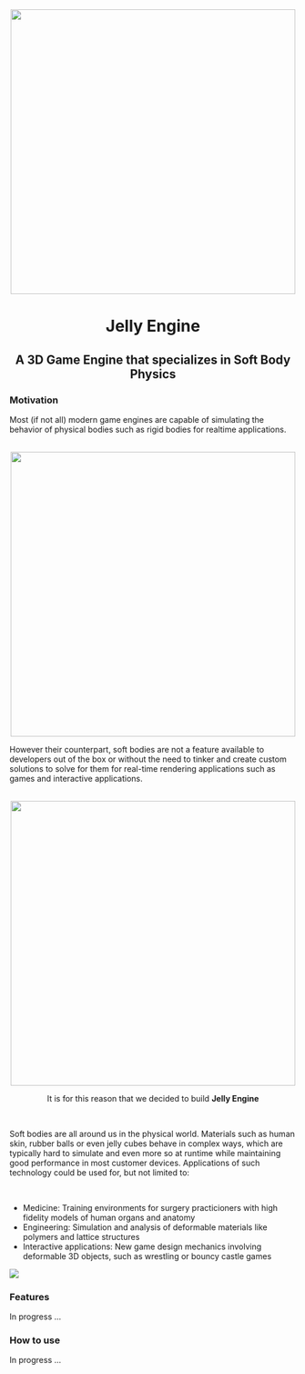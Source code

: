 <div align = "center">
  <img src = https://github.com/Rafapp/jellyengine/assets/38381290/867c69fa-b9d9-4d55-a9fa-65df89ec093e width = "500px" align = "center">
  <h1>Jelly Engine</h1>
  <h2>A 3D Game Engine that specializes in Soft Body Physics</h2>
</div>
<h3>Motivation</h3>
<p>Most (if not all) modern game engines are capable of simulating the behavior of physical bodies such as rigid bodies for realtime applications.</p>
<br>
  <div align = "center">
    <img src = https://media.giphy.com/media/J5XaDN7mg3lHLoUJbu/giphy.gif?cid=ecf05e47wjl82fppofuwugevgps9nhf4mlnhov0t7uk6kydd&ep=v1_gifs_search&rid=giphy.gif&ct=g width = "500px" align = "center">
  </div>
<p>However their counterpart, soft bodies are not a feature available to developers out of the box or without the need to tinker and create custom solutions to solve for them for real-time rendering applications such as games and interactive applications.</p>
<br>
  <div align = "center">
    <img src = https://media.giphy.com/media/l4FGHzb9sBnQmYjyU/giphy.gif?cid=ecf05e471w0gc90idkxq0236pp7yqx1h0n127w79ykqxmwr3&ep=v1_gifs_search&rid=giphy.gif&ct=g width = "500px" align = "center">
    <br>
    <p>It is for this reason that we decided to build <b>Jelly Engine</b></p>
</div>
<br>
<p>Soft bodies are all around us in the physical world. Materials such as human skin, rubber balls or even jelly cubes behave in complex ways, which are typically hard to simulate and even more so at runtime while maintaining good performance in most customer devices. Applications of such technology could be used for, but not limited to:</p>
<br>
<ul>
  <li>Medicine: Training environments for surgery practicioners with high fidelity models of human organs and anatomy</li>
  <li>Engineering: Simulation and analysis of deformable materials like polymers and lattice structures</li>
  <li>Interactive applications: New game design mechanics involving deformable 3D objects, such as wrestling or bouncy castle games</li>
</ul>
<img src=https://media1.giphy.com/media/v1.Y2lkPTc5MGI3NjExMHo5Nmh1eDdlbXkzc2RuYW5xdHprMmkwMDh5a3AwdjIwaDQ2NGZveCZlcD12MV9pbnRlcm5hbF9naWZfYnlfaWQmY3Q9Zw/ct0EZMsDgLQAsTr1TD/giphy.gif>




### Features
In progress ...

### How to use
In progress ...
